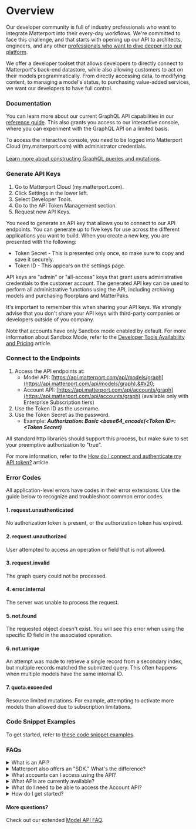 # Overview

Our developer community is full of industry professionals who want to integrate Matterport into their every-day workflows. We're committed to face this challenge, and that starts with opening up our API to architects, engineers, and any other [professionals who want to dive deeper into our platform](https://matterport.com/platform/developers).&#x20;

We offer a developer toolset that allows developers to directly connect to Matterport's back-end datastore, while also allowing customers to act on their models programmatically. From directly accessing data, to modifying content, to managing a model's status, to purchasing value-added services, we want our developers to have full control.

### Documentation  <a href="#documentation" id="documentation"></a>

You can learn more about our current GraphQL API capabilities in our [reference guide](https://api.matterport.com/docs/reference). This also grants you access to our interactive console, where you can experiment with the GraphQL API on a limited basis.&#x20;

To access the interactive console, you need to be logged into Matterport Cloud (my.matterport.com) with administrator credentials. \
\
[Learn more about constructing GraphQL queries and mutations](https://graphql.org/learn/queries/).

### Generate API Keys <a href="#generate-api-keys" id="generate-api-keys"></a>

1. Go to Matterport Cloud (my.matterport.com).
2. Click Settings in the lower left.
3. Select Developer Tools.
4. Go to the API Token Management section.&#x20;
5. Request new API Keys.

You need to generate an API key that allows you to connect to our API endpoints. You can generate up to five keys for use across the different applications you want to build. When you create a new key, you are presented with the following:&#x20;

* Token Secret - This is presented only once, so make sure to copy and save it securely.&#x20;
* Token ID - This appears on the settings page.

API keys are "admin" or "all-access" keys that grant users administrative credentials to the customer account.  The generated API key can be used to perform all administrative functions using the API, including archiving models and purchasing floorplans and MatterPaks.&#x20;

It's important to remember this when sharing your API keys. We strongly advise that you don't share your API keys with third-party companies or developers outside of you company.

Note that accounts have only Sandbox mode enabled by default. For more information about Sandbox Mode, refer to the [Developer Tools Availability and Pricing](https://support.matterport.com/s/article/Developer-Tools-Pricing-and-Availability?language=en\_US) article.

### Connect to the Endpoints  <a href="#connect-to-the-endpoints" id="connect-to-the-endpoints"></a>

1. Access the API endpoints at:
   * Model API: [https://api.matterport.com/api/models/graph](https://api.matterport.com/api/models/graph).&#x20;
   * Account API: [https://api.matterport.com/api/accounts/graph](https://api.matterport.com/api/accounts/graph) (available only with Enterprise Subscription tiers)
2. Use the Token ID as the username.
3. Use the Token Secret as the password.
   * Example: _**Authorization: Basic \<base64\_encode(\<Token ID>:\<Token Secret)**_&#x20;

All standard http libraries should support this process, but make sure to set your preemptive authorization to "true".  &#x20;

For more information, refer to the [How do I connect and authenticate my API token?](connecting-to-our-apis.md) article.

### Error Codes  <a href="#error-codes" id="error-codes"></a>

All application-level errors have codes in their error extensions. Use the guide below to recognize and troubleshoot common error codes.&#x20;

#### &#x20;  1. request.unauthenticated&#x20;

No authorization token is present, or the authorization token has expired.&#x20;

#### &#x20;  2. request.unauthorized&#x20;

User attempted to access an operation or field that is not allowed.&#x20;

#### &#x20;  3. request.invalid&#x20;

The graph query could not be processed.&#x20;

#### &#x20;  4. error.internal&#x20;

The server was unable to process the request.&#x20;

#### &#x20;  5. not.found&#x20;

The requested object doesn't exist. You will see this error when using the specific ID field in the associated operation.&#x20;

#### &#x20;  6. not.unique&#x20;

An attempt was made to retrieve a single record from a secondary index, but multiple records matched the submitted query. This often happens when multiple models have the same internal ID.&#x20;

#### &#x20;  7. quota.exceeded&#x20;

Resource limited mutations. For example, attempting to activate more models than allowed due to subscription limitations.&#x20;

### Code Snippet Examples  <a href="#code-snippet-examples" id="code-snippet-examples"></a>

To get started, refer to [these code snippet examples](https://support.matterport.com/s/article/Model-API-Code-Snippets?language=en\_US).&#x20;

### FAQs  <a href="#faqs" id="faqs"></a>

<details>

<summary>What is an API?</summary>

API is short for "[application programming interface](https://en.wikipedia.org/wiki/Application\_programming\_interface)." This is a communications protocol between different parts of a computer program. The main intention of an API is to simplify the implementation and maintenance of software.&#x20;

Matterport APIs allow developers or customers to programmatically connect their systems or applications directly to the Matterport system in order to access and modify data.&#x20;

</details>

<details>

<summary>Matterport also offers an "SDK." What's the difference? </summary>

Prior to the Matterport API beta, Matterport developers primarily utilized the Showcase SDK (software development kit). The API beta is a supplemental feature. Let's go over the differences below...

**Showcase SDK**

The Showcase SDK is a set of programming commands that can be used by developers to extend Showcase capabilities, even if the Showcase is directly imbedded on another site or platform. Think of it as a thin, invisible layer that sits on top of the Showcase iFrame, only __ on the developer page. With that in mind, the SDK affects the experience only on one developer page per use. As such, models that have been shared on multiple sites are affected only on the developer's page where the SDK has been applied.&#x20;

**API**

As opposed to the SDK, the API connects directly __ to the Matterport backend. This allows developers to perform a variety of commands, like searching, reading data, changing data, and placing orders. The Matterport API allows developers to programmatically perform actions that customers take on our site.&#x20;

</details>

<details>

<summary>What accounts can I access using the API? </summary>

We recommend only using the API to access the customer's account and models. __ Keep in mind, the API token is essentially a set of administrative credentials, and provides full access to the account, even to make purchases via API.&#x20;

</details>

<details>

<summary>What APIs are currently available?</summary>

Matterport currently offers two APIs:

* Model API. These commands search, read, and change model data, including model details like the name and address of the space, sharing URLs, images, videos, position data, the OBJ mesh file, the point cloud file, panoramic imagery, position points, and Tags.
* Account API (available only with Enterprise subscription tiers). These commands include managing users, inviting, updating permissions, and managing SDK keys.

</details>

<details>

<summary>What do I need to be able to access the Account API?</summary>

You need to have a developer license on any of our Enterprise SaaS Tiers.

</details>

<details>

<summary>How do I get started? </summary>

You'll need to request an API token. To do so:&#x20;

1. Go to Matterport Cloud (my.matterport.com).
2. Click Settings in the lower left.
3. Select Developer Tools.
4. Go to the API Token Management section.
   * Here, you can request and revoke API keys.&#x20;

</details>

#### More questions?&#x20;

Check out our extended [Model API FAQ](https://support.matterport.com/s/article/API-FAQs?language=en\_US).&#x20;
